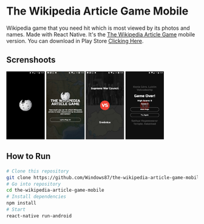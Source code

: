 # The Wikipedia Article Game Mobile
Wikipedia game that you need hit which is most viewed by its photos and names. Made with React Native. It's the <a href="https://windows87.github.io/the-wikipedia-article-game/">The Wikipedia Article Game</a> mobile version. You can download in Play Store <a href="https://play.google.com/store/apps/details?id=com.thewikipediaarticlegamemobile">Clicking Here</a>.

## Screnshoots
<div>
  <img src="https://raw.githubusercontent.com/Windows87/the-wikipedia-article-game-mobile/master/screenshots/mobile-0.jpeg" width="20%">
  <img src="https://raw.githubusercontent.com/Windows87/the-wikipedia-article-game-mobile/master/screenshots/mobile-1.jpeg" width="20%">
  <img src="https://raw.githubusercontent.com/Windows87/the-wikipedia-article-game-mobile/master/screenshots/mobile-2.jpeg" width="20%">
  <img src="https://raw.githubusercontent.com/Windows87/the-wikipedia-article-game-mobile/master/screenshots/mobile-4.jpeg" width="20%">
</div>

## How to Run
```bash
# Clone this repository
git clone https://github.com/Windows87/the-wikipedia-article-game-mobile/
# Go into repository
cd the-wikipedia-article-game-mobile
# Install dependencies
npm install
# Start
react-native run-android
```
